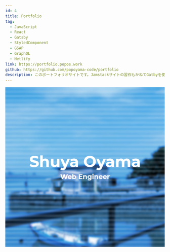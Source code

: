 ```yaml
---
id: 4
title: Portfolio
tag:
  - JavaScript
  - React
  - Gatsby
  - StyledComponent
  - GSAP
  - GraphQL
  - Netlify
link: https://portfolio.popos.work
github: https://github.com/popoyama-code/portfolio
description: このポートフォリオサイトです。Jamstackサイトの習作もかねてGatbyを使用しました。
---
```


![スクリーンショット](./ss4.png)